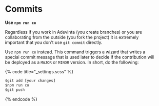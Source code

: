 # Commits

**Use `npm run co`**

Regardless if you work in Adevinta (you create branches) or you are collaborating from the outside (you fork the project) it is extremely important that you don't use `git commit` directly.

Use `npm run co` instead. This command triggers a wizard that writes a special commit message that is used later to decide if the contribution will be deployed as a `MAJOR` or `MINOR` version. In short, do the following:

{% code title="_settings.scss" %}
```js
$git add [your changes]
$npm run co
$git push
```
{% endcode %}